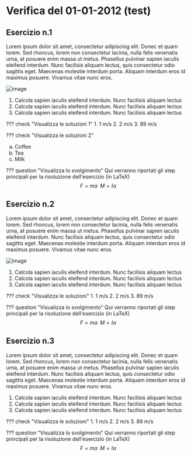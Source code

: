 # Verifica del 01-01-2012 (test)

## Esercizio n.1
Lorem ipsum dolor sit amet, consectetur adipiscing elit. Donec et quam lorem. Sed rhoncus, lorem non consectetur lacinia, nulla felis venenatis urna, at posuere enim massa ut metus. Phasellus pulvinar sapien iaculis eleifend interdum. Nunc facilisis aliquam lectus, quis consectetur odio sagittis eget. Maecenas molestie interdum porta. Aliquam interdum eros id maximus posuere. Vivamus vitae nunc eros.

![image](https://user-images.githubusercontent.com/77018886/151383087-a950cec6-76b1-4b9b-b672-dbb39dcdb579.png)

1. Calcola sapien iaculis eleifend interdum. Nunc facilisis aliquam lectus
2. Calcola sapien iaculis eleifend interdum. Nunc facilisis aliquam lectus
3. Calcola sapien iaculis eleifend interdum. Nunc facilisis aliquam lectus

??? check "Visualizza le soluzioni 1"
    1. 1 m/s
    2. 2 m/s
    3. 89 m/s
    
??? check "Visualizza le soluzioni 2"
    <ol type="a">
        <li>Coffee</li>
        <li>Tea</li>
        <li>Milk</li>
    </ol>

??? question "Visualizza lo svolgimento"
    Qui verranno riportati gli step principali per la risoluzione dell'esercizio (in LaTeX)
    $$ F=ma \; \; M=I α $$

## Esercizio n.2
Lorem ipsum dolor sit amet, consectetur adipiscing elit. Donec et quam lorem. Sed rhoncus, lorem non consectetur lacinia, nulla felis venenatis urna, at posuere enim massa ut metus. Phasellus pulvinar sapien iaculis eleifend interdum. Nunc facilisis aliquam lectus, quis consectetur odio sagittis eget. Maecenas molestie interdum porta. Aliquam interdum eros id maximus posuere. Vivamus vitae nunc eros.

![image](https://user-images.githubusercontent.com/77018886/151383151-f0669b14-7610-4214-aab2-a566fce7a6ed.png)

1. Calcola sapien iaculis eleifend interdum. Nunc facilisis aliquam lectus
2. Calcola sapien iaculis eleifend interdum. Nunc facilisis aliquam lectus
3. Calcola sapien iaculis eleifend interdum. Nunc facilisis aliquam lectus

??? check "Visualizza le soluzioni"
    1. 1 m/s
    2. 2 m/s
    3. 89 m/s

??? question "Visualizza lo svolgimento"
    Qui verranno riportati gli step principali per la risoluzione dell'esercizio (in LaTeX)
    $$ F=ma \; \; M=I α $$

## Esercizio n.3
Lorem ipsum dolor sit amet, consectetur adipiscing elit. Donec et quam lorem. Sed rhoncus, lorem non consectetur lacinia, nulla felis venenatis urna, at posuere enim massa ut metus. Phasellus pulvinar sapien iaculis eleifend interdum. Nunc facilisis aliquam lectus, quis consectetur odio sagittis eget. Maecenas molestie interdum porta. Aliquam interdum eros id maximus posuere. Vivamus vitae nunc eros.

1. Calcola sapien iaculis eleifend interdum. Nunc facilisis aliquam lectus
2. Calcola sapien iaculis eleifend interdum. Nunc facilisis aliquam lectus
3. Calcola sapien iaculis eleifend interdum. Nunc facilisis aliquam lectus

??? check "Visualizza le soluzioni"
    1. 1 m/s
    2. 2 m/s
    3. 89 m/s

??? question "Visualizza lo svolgimento"
    Qui verranno riportati gli step principali per la risoluzione dell'esercizio (in LaTeX)
    $$ F=ma \; \; M=I α $$
